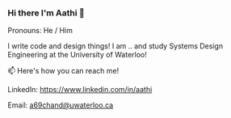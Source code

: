 ### Hi there I'm Aathi 👋

Pronouns: He / Him

I write code and design things! I am .. and study Systems Design Engineering at the University of Waterloo!


📫 Here's how you can reach me!

LinkedIn: https://www.linkedin.com/in/aathi

Email: a69chand@uwaterloo.ca
